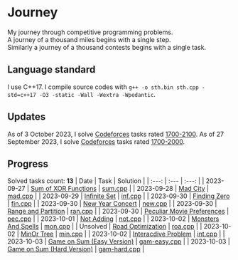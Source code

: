 # Journey
My journey through competitive programming problems.\
A journey of a thousand miles begins with a single step.\
Similarly a journey of a thousand contests begins with a single task.

## Language standard
I use C++17. I compile source codes with `g++ -o sth.bin sth.cpp -std=c++17 -O3 -static -Wall -Wextra -Wpedantic`.

## Updates
As of 3 October 2023, I solve [Codeforces](https://codeforces.com/) tasks rated [1700-2100](https://codeforces.com/problemset?tags=1700-2000).
As of 27 September 2023, I solve [Codeforces](https://codeforces.com/) tasks rated [1700-2000](https://codeforces.com/problemset?tags=1700-2000).

## Progress
Solved tasks count: **13**
| Date       | Task                                                                           | Solution                                      |
| :---:      | :---                                                                           | :---:                                         |
| 2023-09-27 | [Sum of XOR Functions](https://codeforces.com/problemset/problem/1879/D)       | [sum.cpp](sum_of_xor_functions/sum.cpp)       |
| 2023-09-28 | [Mad City](https://codeforces.com/problemset/problem/1873/H)                   | [mad.cpp](mad_city/mad.cpp)                   |
| 2023-09-29 | [Infinite Set](https://codeforces.com/problemset/problem/1635/D)               | [inf.cpp](infinite_set/inf.cpp)               |
| 2023-09-30 | [Finding Zero](https://codeforces.com/problemset/problem/1634/D)               | [fin.cpp](finding_zero/fin.cpp)               |
| 2023-09-30 | [New Year Concert](https://codeforces.com/problemset/problem/1632/D)           | [new.cpp](new_year_concert/new.cpp)           |
| 2023-09-30 | [Range and Partition](https://codeforces.com/problemset/problem/1630/B)        | [ran.cpp](range_and_partition/ran.cpp)        |
| 2023-09-30 | [Peculiar Movie Preferences](https://codeforces.com/problemset/problem/1628/B) | [pec.cpp](peculiar_movie_preferences/pec.cpp) |
| 2023-10-01 | [Not Adding](https://codeforces.com/problemset/problem/1627/D)                 | [not.cpp](not_adding/not.cpp)                 |
| 2023-10-02 | [Monsters And Spells](https://codeforces.com/problemset/problem/1626/C)        | [mon.cpp](monsters_and_spells/mon.cpp)        |
| Unsolved   | [Road Optimization](https://codeforces.com/problemset/problem/1625/C)          | [roa.cpp](road_optimization/roa.cpp)          |
| 2023-10-02 | [MinOr Tree](https://codeforces.com/problemset/problem/1624/G)                 | [min.cpp](minor_tree/min.cpp)                 |
| 2023-10-02 | [Interacdive Problem](https://codeforces.com/problemset/problem/1624/F)        | [int.cpp](interacdive_problem/int.cpp)        |
| 2023-10-03 | [Game on Sum (Easy Version)](https://codeforces.com/contest/1628/problem/D1)   | [gam-easy.cpp](game_on_sum/gam-easy.cpp)      |
| 2023-10-03 | [Game on Sum (Hard Version)](https://codeforces.com/contest/1628/problem/D2)   | [gam-hard.cpp](game_on_sum/gam-hard.cpp)      |
